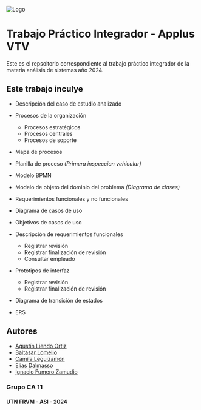 
![Logo](https://assets.utnba.centrodeelearning.com/public-api/files/dc2d0f00bca3fa40ad36e0e4d873afbb/images)


# Trabajo Práctico Integrador - Applus VTV

Este es el repsoitorio correspondiente al trabajo práctico integrador de la materia análisis de sistemas año 2024.



## Este trabajo inculye

- Descripción del caso de estudio analizado
- Procesos de la organización
    - Procesos estratégicos
    - Procesos centrales
    - Procesos de soporte

- Mapa de procesos
- Planilla de proceso _(Primera inspeccion vehicular)_
- Modelo BPMN
- Modelo de objeto del dominio del problema _(Diagrama de clases)_
- Requerimientos funcionales y no funcionales
- Diagrama de casos de uso
- Objetivos de casos de uso
- Descripción de requerimientos funcionales
    - Registrar revisión
    - Registrar finalización de revisión
    - Consultar empleado
- Prototipos de interfaz
    - Registrar revisión
    - Registrar finalización de revisión
- Diagrama de transición de estados
- ERS


## Autores

- [Agustín Liendo Ortiz](https://www.github.com/AgusLiendo)
- [Baltasar Lomello](https://www.github.com/Balti2003)
- [Camila Leguizamón](https://www.github.com/CamLeguizamon)
- [Elías Dalmasso](https://www.github.com/EliasDalmasso)
- [Ignacio Fumero Zamudio](https://www.github.com/Ignaciofumero)

### Grupo CA 11
#### UTN FRVM - ASI - 2024
